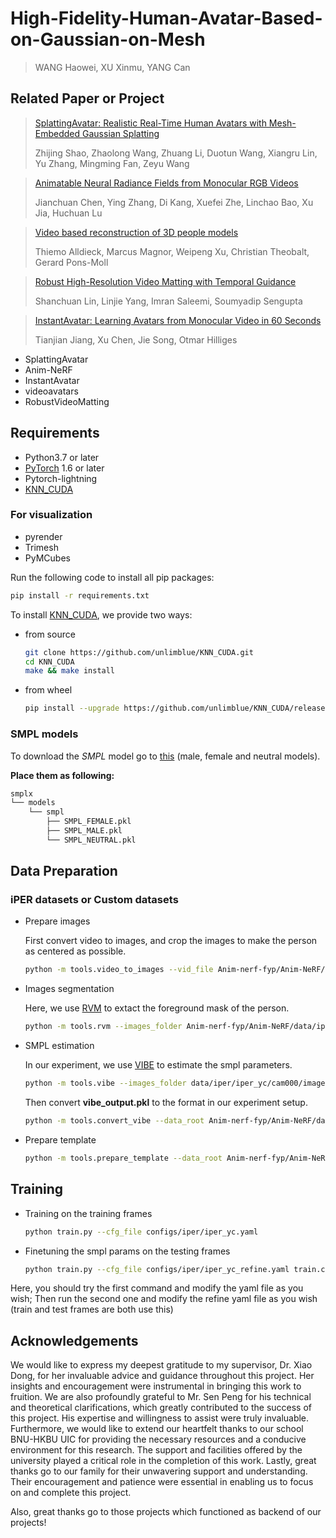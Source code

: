 # High-Fidelity-Human-Avatar-Based-on-Gaussian-on-Mesh
> WANG Haowei, XU Xinmu, YANG Can

## Related Paper or Project
> [SplattingAvatar: Realistic Real-Time Human Avatars with Mesh-Embedded Gaussian Splatting](https://arxiv.org/abs/2403.05087)
>   
> Zhijing Shao, Zhaolong Wang, Zhuang Li, Duotun Wang, Xiangru Lin, Yu Zhang, Mingming Fan, Zeyu Wang

> [Animatable Neural Radiance Fields from Monocular RGB Videos](https://arxiv.org/abs/2106.13629)
>   
> Jianchuan Chen, Ying Zhang, Di Kang, Xuefei Zhe, Linchao Bao, Xu Jia, Huchuan Lu

> [Video based reconstruction of 3D people models](https://arxiv.org/abs/1803.04758)
> 
> Thiemo Alldieck, Marcus Magnor, Weipeng Xu, Christian Theobalt, Gerard Pons-Moll

> [Robust High-Resolution Video Matting with Temporal Guidance](https://arxiv.org/abs/2108.11515)
> 
> Shanchuan Lin, Linjie Yang, Imran Saleemi, Soumyadip Sengupta

> [InstantAvatar: Learning Avatars from Monocular Video in 60 Seconds](https://arxiv.org/abs/2212.10550)
> 
> Tianjian Jiang, Xu Chen, Jie Song, Otmar Hilliges

- SplattingAvatar
- Anim-NeRF
- InstantAvatar
- videoavatars
- RobustVideoMatting

## Requirements
- Python3.7 or later
- [PyTorch](https://pytorch.org/) 1.6 or later
- Pytorch-lightning
- [KNN_CUDA](https://github.com/unlimblue/KNN_CUDA)

### For visualization
- pyrender
- Trimesh
- PyMCubes
  
Run the following code to install all pip packages:
```sh
pip install -r requirements.txt
```

To install [KNN_CUDA](https://github.com/unlimblue/KNN_CUDA), we provide two ways:
* from source
  ```sh
  git clone https://github.com/unlimblue/KNN_CUDA.git
  cd KNN_CUDA
  make && make install
  ```
* from wheel
  ```sh
  pip install --upgrade https://github.com/unlimblue/KNN_CUDA/releases/download/0.2/KNN_CUDA-0.2-py3-none-any.whl
  ```

### SMPL models
To download the *SMPL* model go to [this](http://smpl.is.tue.mpg.de) (male, female and neutral models).

**Place them as following:**
```bash
smplx
└── models
    └── smpl
        ├── SMPL_FEMALE.pkl
        ├── SMPL_MALE.pkl
        └── SMPL_NEUTRAL.pkl
```

## Data Preparation
### iPER datasets or Custom datasets
* Prepare images

  First convert video to images, and crop the images to make the person as centered as possible.
  ```sh
  python -m tools.video_to_images --vid_file Anim-nerf-fyp/Anim-NeRF/data/iper/iper_yc/female_1_1.mp4 --output_folder Anim-nerf-fyp/Anim-NeRF/data/iper/iper_yc/cam000/images --img_wh 1080 1080 --offsets 0 0
  ```

* Images segmentation

  Here, we use [RVM](https://github.com/PeterL1n/RobustVideoMatting) to extact the foreground mask of the person.
  ```sh
  python -m tools.rvm --images_folder Anim-nerf-fyp/Anim-NeRF/data/iper/iper_yc/cam000/images --output_folder Anim-nerf-fyp/Anim-NeRF/data/iper/iper_yc/cam000/images
  ```

* SMPL estimation

  In our experiment, we use [VIBE](https://github.com/mkocabas/VIBE) to estimate the smpl parameters.
  ```sh
  python -m tools.vibe --images_folder data/iper/iper_yc/cam000/images --output_folder data/iper/iper_yc
  ```
  Then convert **vibe_output.pkl** to the format in our experiment setup.
  ```sh
  python -m tools.convert_vibe --data_root Anim-nerf-fyp/Anim-NeRF/data/iper --people_ID iper_yc --gender neutral
  ```

* Prepare template
  ```sh
  python -m tools.prepare_template --data_root Anim-nerf-fyp/Anim-NeRF/data/iper --people_ID iper_yc --model_type smpl --gender neutral --model_path Anim-nerf-fyp/Anim-NeRF/smplx/models
  ```

## Training
- Training on the training frames
  ```sh
  python train.py --cfg_file configs/iper/iper_yc.yaml
  ```
- Finetuning the smpl params on the testing frames
  ```sh
  python train.py --cfg_file configs/iper/iper_yc_refine.yaml train.ckpt_path checkpoints/iper/last.ckpt
  ```
Here, you should try the first command and modify the yaml file as you wish; Then run the second one and modify the refine yaml file as you wish (train and test frames are both use this)

## Acknowledgements
We would like to express my deepest gratitude to my supervisor, Dr. Xiao Dong, for her invaluable advice and guidance throughout this project. Her insights and encouragement were instrumental in bringing this work to fruition. We are also profoundly grateful to Mr. Sen Peng for his technical and theoretical clarifications, which greatly contributed to the success of this project. His expertise and willingness to assist were truly invaluable. Furthermore, we would like to extend our heartfelt thanks to our school BNU-HKBU UIC for providing the necessary resources and a conducive environment for this research. The support and facilities offered by the university played a critical role in the completion of this work. Lastly, great thanks go to our family for their unwavering support and understanding. Their encouragement and patience were essential in enabling us to focus on and complete this project. 

Also, great thanks go to those projects which functioned as backend of our projects!

